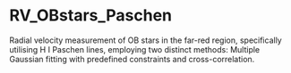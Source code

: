 # RV_OBstars_Paschen
Radial velocity measurement of OB stars in the far-red region, specifically utilising H I Paschen lines, employing two distinct methods: Multiple Gaussian fitting with predefined constraints and cross-correlation.
